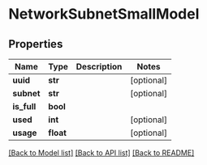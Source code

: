 # NetworkSubnetSmallModel

## Properties
Name | Type | Description | Notes
------------ | ------------- | ------------- | -------------
**uuid** | **str** |  | [optional] 
**subnet** | **str** |  | [optional] 
**is_full** | **bool** |  | 
**used** | **int** |  | [optional] 
**usage** | **float** |  | [optional] 

[[Back to Model list]](../README.md#documentation-for-models) [[Back to API list]](../README.md#documentation-for-api-endpoints) [[Back to README]](../README.md)


